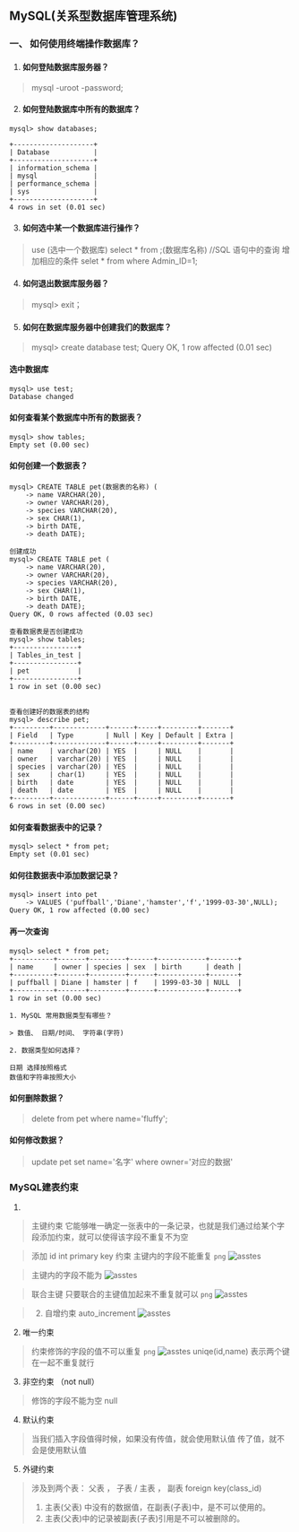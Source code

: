 ## MySQL(关系型数据库管理系统)

### 一、 如何使用终端操作数据库？

1. #### 如何登陆数据库服务器？
> mysql -uroot -password;

2. #### 如何登陆数据库中所有的数据库？

```
mysql> show databases;

+--------------------+
| Database           |
+--------------------+
| information_schema |
| mysql              |
| performance_schema |
| sys                |
+--------------------+
4 rows in set (0.01 sec)
```

3. #### 如何选中某一个数据库进行操作？

> use  (选中一个数据库)
  select * from  ;(数据库名称) //SQL 语句中的查询
增加相应的条件
  selet * from where Admin_ID=1;

4. #### 如何退出数据库服务器？
> mysql> exit；

5. #### 如何在数据库服务器中创建我们的数据库？
> mysql> create database test;
Query OK, 1 row affected (0.01 sec)

#### 选中数据库
```
mysql> use test;
Database changed
```

#### 如何查看某个数据库中所有的数据表？
```
mysql> show tables;
Empty set (0.00 sec)
```

#### 如何创建一个数据表？

```
mysql> CREATE TABLE pet(数据表的名称) (
    -> name VARCHAR(20),
    -> owner VARCHAR(20),
    -> species VARCHAR(20),
    -> sex CHAR(1),
    -> birth DATE,
    -> death DATE);

创建成功
mysql> CREATE TABLE pet (
    -> name VARCHAR(20),
    -> owner VARCHAR(20),
    -> species VARCHAR(20),
    -> sex CHAR(1),
    -> birth DATE,
    -> death DATE);
Query OK, 0 rows affected (0.03 sec)

查看数据表是否创建成功
mysql> show tables;
+----------------+
| Tables_in_test |
+----------------+
| pet            |
+----------------+
1 row in set (0.00 sec)


查看创建好的数据表的结构
mysql> describe pet;
+---------+-------------+------+-----+---------+-------+
| Field   | Type        | Null | Key | Default | Extra |
+---------+-------------+------+-----+---------+-------+
| name    | varchar(20) | YES  |     | NULL    |       |
| owner   | varchar(20) | YES  |     | NULL    |       |
| species | varchar(20) | YES  |     | NULL    |       |
| sex     | char(1)     | YES  |     | NULL    |       |
| birth   | date        | YES  |     | NULL    |       |
| death   | date        | YES  |     | NULL    |       |
+---------+-------------+------+-----+---------+-------+
6 rows in set (0.00 sec)
```

#### 如何查看数据表中的记录？

```
mysql> select * from pet;
Empty set (0.01 sec)
```

#### 如何往数据表中添加数据记录？

```
mysql> insert into pet
    -> VALUES ('puffball','Diane','hamster','f','1999-03-30',NULL);
Query OK, 1 row affected (0.00 sec)    
```

#### 再一次查询

```
mysql> select * from pet;
+----------+-------+---------+------+------------+-------+
| name     | owner | species | sex  | birth      | death |
+----------+-------+---------+------+------------+-------+
| puffball | Diane | hamster | f    | 1999-03-30 | NULL  |
+----------+-------+---------+------+------------+-------+
1 row in set (0.00 sec)
```

```
1. MySQL 常用数据类型有哪些？

> 数值、 日期/时间、 字符串(字符)

2. 数据类型如何选择？

日期 选择按照格式
数值和字符串按照大小
```

#### 如何删除数据？

> delete from pet where name='fluffy';

#### 如何修改数据？

> update pet set name='名字' where owner='对应的数据'

### MySQL建表约束

1. 
> 主键约束
它能够唯一确定一张表中的一条记录，也就是我们通过给某个字段添加约束，就可以使得该字段不重复不为空

> 添加 id int primary key 约束
主键内的字段不能重复
```png```
![asstes](./asstes/主键.png)

> 主键内的字段不能为
![asstes](./asstes/null.png)

> 联合主键
只要联合的主键值加起来不重复就可以
```png```
![asstes](./asstes/联合主键.png)

> 02. 自增约束
auto_increment
![asstes](./asstes/自增约束.png)

2. 唯一约束
> 约束修饰的字段的值不可以重复
```png```
![asstes](./asstes/唯一.png)
> uniqe(id,name)  表示两个键在一起不重复就行

3. 非空约束 （not null）

> 修饰的字段不能为空 null

4. 默认约束

> 当我们插入字段值得时候，如果没有传值，就会使用默认值
传了值，就不会是使用默认值
5. 外键约束

> 涉及到两个表： 父表 ， 子表 / 主表 ， 副表
foreign key(class_id)
> 1. 主表(父表) 中没有的数据值，在副表(子表)中，是不可以使用的。
> 2. 主表(父表)中的记录被副表(子表)引用是不可以被删除的。